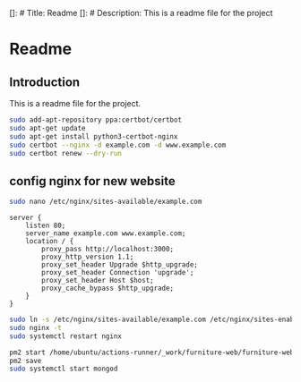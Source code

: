 []: # Title: Readme
[]: # Description: This is a readme file for the project

# Readme

## Introduction

This is a readme file for the project.

```bash
sudo add-apt-repository ppa:certbot/certbot
sudo apt-get update
sudo apt-get install python3-certbot-nginx
sudo certbot --nginx -d example.com -d www.example.com
sudo certbot renew --dry-run
```

## config nginx for new website

```bash
sudo nano /etc/nginx/sites-available/example.com
```

```nginx
server {
    listen 80;
    server_name example.com www.example.com;
    location / {
        proxy_pass http://localhost:3000;
        proxy_http_version 1.1;
        proxy_set_header Upgrade $http_upgrade;
        proxy_set_header Connection 'upgrade';
        proxy_set_header Host $host;
        proxy_cache_bypass $http_upgrade;
    }
}
```

```bash
sudo ln -s /etc/nginx/sites-available/example.com /etc/nginx/sites-enabled/
sudo nginx -t
sudo systemctl restart nginx
```

```bash
pm2 start /home/ubuntu/actions-runner/_work/furniture-web/furniture-web/index.js --name furniture-web
pm2 save
sudo systemctl start mongod
```